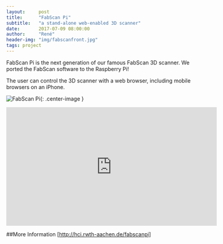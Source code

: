 ```yaml
---
layout:     post
title:      "FabScan Pi"
subtitle:   "a stand-alone web-enabled 3D scanner"
date:       2017-07-09 08:00:00
author:     "René"
header-img: "img/fabscanfront.jpg"
tags: project
---
```

FabScan Pi is the next generation of our famous FabScan 3D scanner. We ported the FabScan software to the Raspberry Pi!

The user can control the 3D scanner with a web browser, including mobile browsers on an iPhone.

![FabScan Pi](http://hci.rwth-aachen.de/img/wiki_up/pointcloud-to-mesh.png){: .center-image }


<div class="videoWrapper">
<iframe width="560" height="315" src="https://www.youtube.com/embed/lfLob6abYOA?rel=0" frameborder="0" allowfullscreen></iframe>
</div>

##More Information
[http://hci.rwth-aachen.de/fabscanpi]